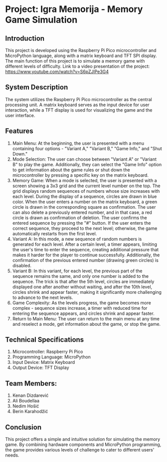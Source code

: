 # Project: Igra Memorija - Memory Game Simulation

## Introduction
This project is developed using the Raspberry Pi Pico microcontroller and MicroPython language, along with a matrix keyboard and TFT SPI display. The main function of this project is to simulate a memory game with different levels of difficulty. Link to a video presentation of the project: https://www.youtube.com/watch?v=S6pZJlPe3G4

## System Description
The system utilizes the Raspberry Pi Pico microcontroller as the central processing unit. A matrix keyboard serves as the input device for user interaction, while a TFT display is used for visualizing the game and the user interface.

## Features
1. Main Menu: At the beginning, the user is presented with a menu containing four options - "Variant A," "Variant B," "Game Info," and "Shut Down."
2. Mode Selection: The user can choose between "Variant A" or "Variant B" to play the game. Additionally, they can select the "Game Info" option to get information about the game rules or shut down the microcontroller by pressing a specific key on the matrix keyboard.
3. Memory Game: When a mode is selected, the user is presented with a screen showing a 3x3 grid and the current level number on the top. The grid displays random sequences of numbers whose size increases with each level. During the display of a sequence, circles are drawn in blue color. When the user enters a number on the matrix keyboard, a green circle is drawn in the corresponding square as confirmation. The user can also delete a previously entered number, and in that case, a red circle is drawn as confirmation of deletion. The user confirms the entered sequence by pressing the "#" button. If the user enters the correct sequence, they proceed to the next level; otherwise, the game automatically restarts from the first level.
4. Variant A: In this mode, a new sequence of random numbers is generated for each level. After a certain level, a timer appears, limiting the user's time to enter the sequence, creating additional pressure that makes it harder for the player to continue successfully. Additionally, the confirmation of the previous entered number (drawing green circles) is disabled.
5. Variant B: In this variant, for each level, the previous part of the sequence remains the same, and only one number is added to the sequence. The trick is that after the 5th level, circles are immediately displayed one after another without waiting, and after the 10th level, circles shrink and appear faster, making it significantly more challenging to advance to the next levels.
6. Game Complexity: As the levels progress, the game becomes more complex - sequence sizes increase, a timer with reduced time for entering the sequence appears, and circles shrink and appear faster.
7. Return to Main Menu: The user can return to the main menu at any time and reselect a mode, get information about the game, or stop the game.

## Technical Specifications
1. Microcontroller: Raspberry Pi Pico
2. Programming Language: MicroPython
3. Input Device: Matrix Keyboard
4. Output Device: TFT Display

## Team Members:
1. Kenan Dizdarević
2. Ali Boudellaa
3. Nedim Hošić
4. Berin Karahodžić

   
## Conclusion
This project offers a simple and intuitive solution for simulating the memory game. By combining hardware components and MicroPython programming, the game provides various levels of challenge to cater to different users' needs.

